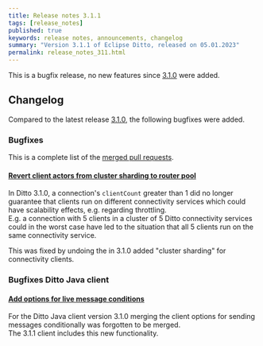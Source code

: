 ```yaml
---
title: Release notes 3.1.1
tags: [release_notes]
published: true
keywords: release notes, announcements, changelog
summary: "Version 3.1.1 of Eclipse Ditto, released on 05.01.2023"
permalink: release_notes_311.html
---
```


This is a bugfix release, no new features since [3.1.0](release_notes_310.html) were added.

## Changelog

Compared to the latest release [3.1.0](release_notes_310.html), the following bugfixes were added.

### Bugfixes

This is a complete list of the
[merged pull requests](https://github.com/eclipse-ditto/ditto/pulls?q=is%3Apr+milestone%3A3.1.1).

#### [Revert client actors from cluster sharding to router pool](https://github.com/eclipse-ditto/ditto/pull/1560)

In Ditto 3.1.0, a connection's `clientCount` greater than 1 did no longer guarantee that clients run on different 
connectivity services which could have scalability effects, e.g. regarding throttling.  
E.g. a connection with 5 clients in a cluster of 5 Ditto connectivity services could in the worst case have led to the 
situation that all 5 clients run on the same connectivity service.

This was fixed by undoing the in 3.1.0 added "cluster sharding" for connectivity clients.


### Bugfixes Ditto Java client

#### [Add options for live message conditions](https://github.com/eclipse-ditto/ditto-clients/pull/210)

For the Ditto Java client version 3.1.0 merging the client options for sending messages conditionally was forgotten
to be merged.  
The 3.1.1 client includes this new functionality.
